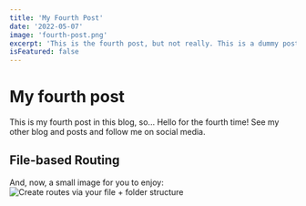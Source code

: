 ```yaml
---
title: 'My Fourth Post'
date: '2022-05-07'
image: 'fourth-post.png'
excerpt: 'This is the fourth post, but not really. This is a dummy post.'
isFeatured: false
---
```


# My fourth post

This is my fourth post in this blog, so... Hello for the fourth time!
See my other blog and posts and follow me on social media.

## File-based Routing

And, now, a small image for you to enjoy:
![Create routes via your file + folder structure](/images/posts/first-post/demo-image.png)
